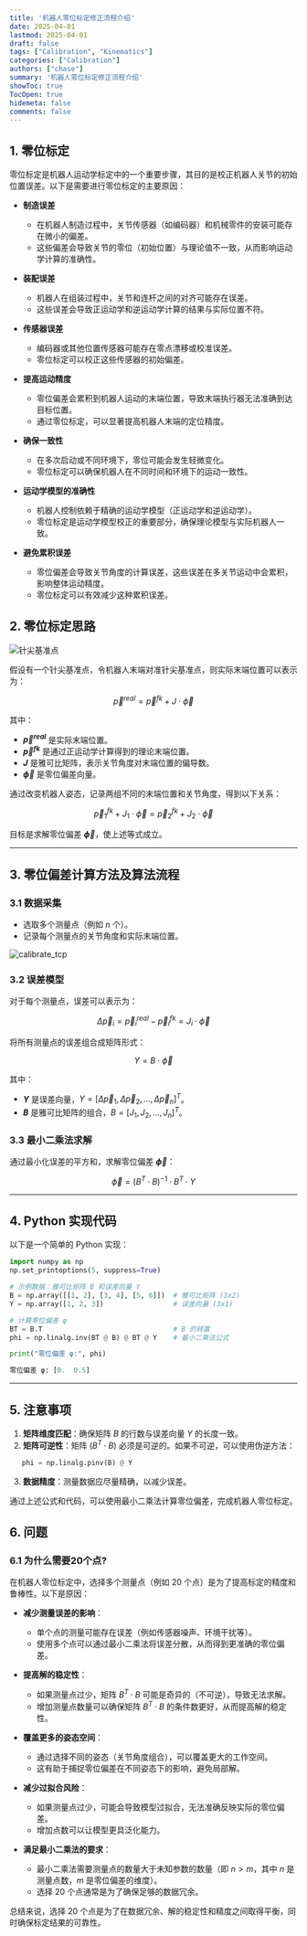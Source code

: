 ```yaml
---
title: '机器人零位标定修正流程介绍'
date: 2025-04-01
lastmod: 2025-04-01
draft: false
tags: ["Calibration", "Kinematics"]
categories: ["Calibration"]
authors: ["chase"]
summary: '机器人零位标定修正流程介绍'
showToc: true
TocOpen: true
hidemeta: false
comments: false
---
```



## 1. 零位标定
零位标定是机器人运动学标定中的一个重要步骤，其目的是校正机器人关节的初始位置误差。以下是需要进行零位标定的主要原因：
- **制造误差**
   - 在机器人制造过程中，关节传感器（如编码器）和机械零件的安装可能存在微小的偏差。
   - 这些偏差会导致关节的零位（初始位置）与理论值不一致，从而影响运动学计算的准确性。

- **装配误差**
   - 机器人在组装过程中，关节和连杆之间的对齐可能存在误差。
   - 这些误差会导致正运动学和逆运动学计算的结果与实际位置不符。

- **传感器误差**
   - 编码器或其他位置传感器可能存在零点漂移或校准误差。
   - 零位标定可以校正这些传感器的初始偏差。

- **提高运动精度**
   - 零位偏差会累积到机器人运动的末端位置，导致末端执行器无法准确到达目标位置。
   - 通过零位标定，可以显著提高机器人末端的定位精度。

- **确保一致性**
   - 在多次启动或不同环境下，零位可能会发生轻微变化。
   - 零位标定可以确保机器人在不同时间和环境下的运动一致性。

-  **运动学模型的准确性**
   - 机器人控制依赖于精确的运动学模型（正运动学和逆运动学）。
   - 零位标定是运动学模型校正的重要部分，确保理论模型与实际机器人一致。

-  **避免累积误差**
   - 零位偏差会导致关节角度的计算误差，这些误差在多关节运动中会累积，影响整体运动精度。
   - 零位标定可以有效减少这种累积误差。


## 2. 零位标定思路

![针尖基准点](tcp.png)

假设有一个针尖基准点，令机器人末端对准针尖基准点，则实际末端位置可以表示为：

$$
\overrightarrow{p}^{real} = \overrightarrow{p}^{fk} + J \cdot \overrightarrow{\phi}
$$

其中：
- **$\overrightarrow{p}^{real}$** 是实际末端位置。
- **$\overrightarrow{p}^{fk}$** 是通过正运动学计算得到的理论末端位置。
- **$J$** 是雅可比矩阵，表示关节角度对末端位置的偏导数。
- **$\overrightarrow{\phi}$** 是零位偏差向量。

通过改变机器人姿态，记录两组不同的末端位置和关节角度，得到以下关系：

$$
\overrightarrow{p}^{fk}_1 + J_1 \cdot \overrightarrow{\phi} = \overrightarrow{p}^{fk}_2 + J_2 \cdot \overrightarrow{\phi}
$$

目标是求解零位偏差 **$\overrightarrow{\phi}$**，使上述等式成立。

---

## 3. 零位偏差计算方法及算法流程

### 3.1 数据采集
- 选取多个测量点（例如 $n$ 个）。
- 记录每个测量点的关节角度和实际末端位置。

![calibrate_tcp](calibrate_tcp1.gif)

### 3.2 误差模型
对于每个测量点，误差可以表示为：

$$
\Delta \overrightarrow{p}_i = \overrightarrow{p}^{real}_i - \overrightarrow{p}^{fk}_i = J_i \cdot \overrightarrow{\phi}
$$

将所有测量点的误差组合成矩阵形式：

$$
Y = B \cdot \overrightarrow{\phi}
$$

其中：
- **$Y$** 是误差向量，$Y = [\Delta \overrightarrow{p}_1, \Delta \overrightarrow{p}_2, \dots, \Delta \overrightarrow{p}_n]^T$。
- **$B$** 是雅可比矩阵的组合，$B = [J_1, J_2, \dots, J_n]^T$。

### 3.3 最小二乘法求解
通过最小化误差的平方和，求解零位偏差 **$\overrightarrow{\phi}$**：

$$
\overrightarrow{\phi} = (B^T \cdot B)^{-1} \cdot B^T \cdot Y
$$

---

## 4. Python 实现代码

以下是一个简单的 Python 实现：

```python
import numpy as np
np.set_printoptions(5, suppress=True)

# 示例数据：雅可比矩阵 B 和误差向量 Y
B = np.array([[1, 2], [3, 4], [5, 6]])  # 雅可比矩阵 (3x2)
Y = np.array([1, 2, 3])                 # 误差向量 (3x1)

# 计算零位偏差 φ
BT = B.T                                # B 的转置
phi = np.linalg.inv(BT @ B) @ BT @ Y    # 最小二乘法公式

print("零位偏差 φ:", phi)
```
```python
零位偏差 φ: [0.  0.5]
```

---

## 5. 注意事项

1. **矩阵维度匹配**：确保矩阵 $B$ 的行数与误差向量 $Y$ 的长度一致。
2. **矩阵可逆性**：矩阵 $(B^T \cdot B)$ 必须是可逆的。如果不可逆，可以使用伪逆方法：
```python
   phi = np.linalg.pinv(B) @ Y
   ```
3. **数据精度**：测量数据应尽量精确，以减少误差。

通过上述公式和代码，可以使用最小二乘法计算零位偏差，完成机器人零位标定。

## 6. 问题
### 6.1 为什么需要20个点?
在机器人零位标定中，选择多个测量点（例如 20 个点）是为了提高标定的精度和鲁棒性。以下是原因：

-  **减少测量误差的影响**：
   - 单个点的测量可能存在误差（例如传感器噪声、环境干扰等）。
   - 使用多个点可以通过最小二乘法将误差分散，从而得到更准确的零位偏差。

-  **提高解的稳定性**：
   - 如果测量点过少，矩阵 $B^T \cdot B$ 可能是奇异的（不可逆），导致无法求解。
   - 增加测量点数量可以确保矩阵 $B^T \cdot B$ 的条件数更好，从而提高解的稳定性。

- **覆盖更多的姿态空间**：
   - 通过选择不同的姿态（关节角度组合），可以覆盖更大的工作空间。
   - 这有助于捕捉零位偏差在不同姿态下的影响，避免局部解。

- **减少过拟合风险**：
   - 如果测量点过少，可能会导致模型过拟合，无法准确反映实际的零位偏差。
   - 增加点数可以让模型更具泛化能力。

- **满足最小二乘法的要求**：
   - 最小二乘法需要测量点的数量大于未知参数的数量（即 $n > m$，其中 $n$ 是测量点数，$m$ 是零位偏差的维度）。
   - 选择 20 个点通常是为了确保足够的数据冗余。

总结来说，选择 20 个点是为了在数据冗余、解的稳定性和精度之间取得平衡，同时确保标定结果的可靠性。